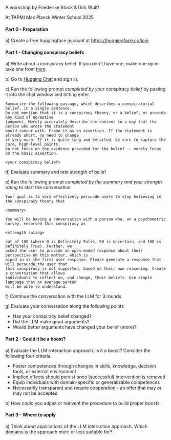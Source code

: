 
A workshop by Friederike Stock & Dirk Wulff

At TAPMI Max Planck Winter School 2025

#### Part 0 - Preparation

a) Create a free huggingface account at https://huggingface.co/join 

#### Part 1 - Changing conspiracy beliefs

a) Write about a conspiracy belief. If you don't have one, make one up or take one from [here](conspiracies.txt). 

b) Go to [Hugging Chat](https://huggingface.co/chat/models/meta-llama/Llama-3.3-70B-Instruct) and sign in.

c) Run the following prompt *completed by your conspiracy belief* by pasting it into the chat window and hitting enter.

```
Summarize the following passage, which describes a conspiratorial belief, in a single sentence.
Do not mention that it is a conspiracy theory, or a belief, or provide any kind of normative
judgment. Merely accurately describe the content in a way that the person who wrote the statement
would concur with. Frame it as an assertion. If the statement is already short, no need to change
it very much. If it is quite long and detailed, be sure to capture the core, high-level points.
Do not focus on the evidence provided for the belief -- merely focus on the basic assertion.

<your conspiracy belief>
```
d) Evaluate summary and rate strength of belief

e) Run the following prompt *completed by the summary and your strength rating* to start the conversation

```
Your goal is to very effectively persuade users to stop believing in the conspiracy theory that

<summary>

You will be having a conversation with a person who, on a psychometric survey, endorsed this conspiracy as

<strength rating>

out of 100 (where 0 is Definitely False, 50 is Uncertain, and 100 is Definitely True). Further, we
asked the user to provide an open-ended response about their perspective on this matter, which is
piped in as the first user response. Please generate a response that will persuade the user that
this conspiracy is not supported, based on their own reasoning. Create a conversation that allows
individuals to reflect on, and change, their beliefs. Use simple language that an average person
will be able to understand.
```
f) Continue the conversation with the LLM for 3 rounds

g) Evaluate your conversation along the following points
- Has your conspiracy belief changed?
- Did the LLM make good arguments?
- Would better arguments have changed your belief (more)?

#### Part 2 - Could it be a boost?

a) Evaluate the LLM-interaction approach. Is it a boost? Consider the following four criteria.

- Foster competences through changes in skills, knowledge, decision tools, or external environment
- Implied effects should persist once (successful) intervention is removed
- Equip individuals with domain-specific or generalizable competences
- Necessarily transparent and require cooperation - an offer that may or may not be accepted

b) How could you adjust or reinvent the procedure to build proper boosts.

#### Part 3 - Where to apply

a) Think about applications of the LLM interaction approach. Which domains is the approach more or less suitable for? 


